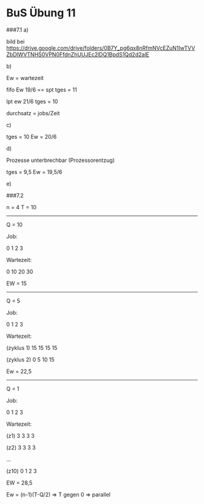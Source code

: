 # BuS Übung 11

###7.1
a)

bild bei https://drive.google.com/drive/folders/0B7Y_pg6qx8nRfmNVcEZuN1IwTVVZbDlWVTNHS0VPN0FfdnZhUUJEc2lDQ1BpdS1Qd2d2alE

b)

Ew = wartezeit

fifo Ew 19/6 == spt   tges = 11

lpt ew 21/6 tges = 10

durchsatz = jobs/Zeit

c)

tges = 10 Ew = 20/6

d)

Prozesse unterbrechbar (Prozessorentzug)

tges = 9,5 Ew = 19,5/6

e)


###7.2

n = 4 T = 10

___

Q = 10

Job:

0  1  2  3

Wartezeit:

0  10  20  30

EW = 15

___

Q = 5

Job:

0  1  2  3

Wartezeit:

(zyklus 1) 15  15  15  15

(zyklus 2) 0  5  10  15

Ew = 22,5

___

Q = 1

Job:

0  1  2  3

Wartezeit:

(z1) 3  3  3  3

(z2) 3  3  3  3

...

(z10) 0  1  2  3

EW = 28,5


Ew = (n-1)(T-Q/2) => T gegen 0 => parallel

